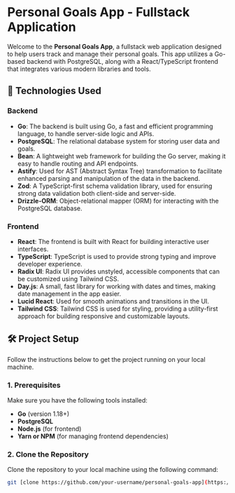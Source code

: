 # Personal Goals App - Fullstack Application

Welcome to the **Personal Goals App**, a fullstack web application designed to help users track and manage their personal goals. This app utilizes a Go-based backend with PostgreSQL, along with a React/TypeScript frontend that integrates various modern libraries and tools.

## 🚀 Technologies Used

### Backend
- **Go**: The backend is built using Go, a fast and efficient programming language, to handle server-side logic and APIs.
- **PostgreSQL**: The relational database system for storing user data and goals.
- **Bean**: A lightweight web framework for building the Go server, making it easy to handle routing and API endpoints.
- **Astify**: Used for AST (Abstract Syntax Tree) transformation to facilitate enhanced parsing and manipulation of the data in the backend.
- **Zod**: A TypeScript-first schema validation library, used for ensuring strong data validation both client-side and server-side.
- **Drizzle-ORM**: Object-relational mapper (ORM) for interacting with the PostgreSQL database.

### Frontend
- **React**: The frontend is built with React for building interactive user interfaces.
- **TypeScript**: TypeScript is used to provide strong typing and improve developer experience.
- **Radix UI**: Radix UI provides unstyled, accessible components that can be customized using Tailwind CSS.
- **Day.js**: A small, fast library for working with dates and times, making date management in the app easier.
- **Lucid React**: Used for smooth animations and transitions in the UI.
- **Tailwind CSS**: Tailwind CSS is used for styling, providing a utility-first approach for building responsive and customizable layouts.

## 🛠️ Project Setup

Follow the instructions below to get the project running on your local machine.

### 1. Prerequisites

Make sure you have the following tools installed:

- **Go** (version 1.18+)
- **PostgreSQL**
- **Node.js** (for frontend)
- **Yarn or NPM** (for managing frontend dependencies)

### 2. Clone the Repository

Clone the repository to your local machine using the following command:

```bash
git [clone https://github.com/your-username/personal-goals-app](https://github.com/livehass/personal-goals-app).git
```
